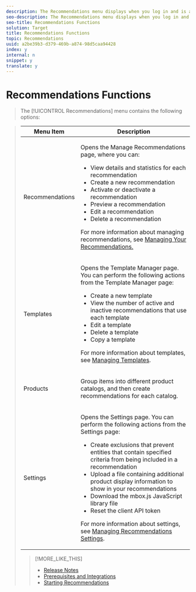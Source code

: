 ```yaml
---
description: The Recommendations menu displays when you log in and is available from all main screens.
seo-description: The Recommendations menu displays when you log in and is available from all main screens.
seo-title: Recommendations Functions
solution: Target
title: Recommendations Functions
topic: Recommendations
uuid: a2be39b3-d379-469b-a874-98d5caa94428
index: y
internal: n
snippet: y
translate: y
---
```


# Recommendations Functions


>The [!UICONTROL  Recommendations] menu contains the following options: 



><table id="table_7C8FB29B607A47B4BEB630FBAC370827"> 
 <thead> 
  <tr> 
   <th colname="col1" class="entry"> Menu Item </th> 
   <th colname="col2" class="entry"> Description </th> 
  </tr> 
 </thead>
 <tbody> 
  <tr> 
   <td colname="col1"> <p>Recommendations </p> </td> 
   <td colname="col2"> <p>Opens the <span class="wintitle"> Manage Recommendations</span> page, where you can: </p> <p> 
     <ul id="ul_BDD541C5173E46598498338001F8B0B0"> 
      <li id="li_76F9FA3C94094E48B5950240E5E972D4"> View details and statistics for each recommendation </li> 
      <li id="li_7A13A81D4E16481897786A539044422F"> Create a new recommendation </li> 
      <li id="li_A4193704238347FC886C4AA24BFD83E3"> Activate or deactivate a recommendation </li> 
      <li id="li_AF1AC4B7380B415DA2E0ABFB999B501A"> Preview a recommendation </li> 
      <li id="li_2AB62556C673482A83F9CC79ABDBA6EA"> Edit a recommendation </li> 
      <li id="li_95627D87955F45DFA8F99B40D731792F"> Delete a recommendation </li> 
     </ul> </p> <p>For more information about managing recommendations, see <a href="../c_rec_mng_recs/c_rec_mng_recs.md#concept_8BD886F4E0954B46B8EC0EA4626A00E1" type="concept" format="dita" scope="local"> Managing Your Recommendations.</a></p> </td> 
  </tr> 
  <tr> 
   <td colname="col1"> <p>Templates </p> </td> 
   <td colname="col2"> <p>Opens the Template Manager page. You can perform the following actions from the Template Manager page: </p> <p> 
     <ul id="ul_BC499D6DDB964455883ECE6951523898"> 
      <li id="li_09327F40527C4B6D8AA68878D068ABAF"> Create a new template </li> 
      <li id="li_E0B629C0C74A45FBAC5FD5EFE300C82A"> View the number of active and inactive recommendations that use each template </li> 
      <li id="li_11614BDCAA16426AA157DD8653CA6743"> Edit a template </li> 
      <li id="li_1F669444DA2147FCB74DF0E521E5FF66"> Delete a template </li> 
      <li id="li_B5AEF011AB7D4A4FA66D5EEA05016042"> Copy a template </li> 
     </ul> </p> <p>For more information about templates, see <a href="../c_rec_mng_recs/c_Managing_Templates/c_Managing_Templates.md#concept_C3A712A99D47406C855955161DB699A1" type="concept" format="dita" scope="local"> Managing Templates</a>. </p> </td> 
  </tr> 
  <tr> 
   <td colname="col1"> <p>Products </p> </td> 
   <td colname="col2"> <p>Group items into different product catalogs, and then create recommendations for each catalog. </p> </td> 
  </tr> 
  <tr> 
   <td colname="col1"> <p>Settings </p> </td> 
   <td colname="col2"> <p>Opens the Settings page. You can perform the following actions from the Settings page: </p> <p> 
     <ul id="ul_F7E6541686CF436B864F39B58B828577"> 
      <li id="li_245877F0BF87498195BDD57E0E791CE6"> Create exclusions that prevent entities that contain specified criteria from being included in a recommendation </li> 
      <li id="li_EAEECB04A0184DF197F3FBDE5CBC75B5"> Upload a file containing additional product display information to show in your recommendations </li> 
      <li id="li_542C17E03BBD4DC7A64F13404492995E"> Download the <span class="filepath"> mbox.js</span> JavaScript library file </li> 
      <li id="li_E41B3D8384264E11998F34EF25B4C5F1"> Reset the client API token </li> 
     </ul> </p> <p>For more information about settings, see <a href="../c_rec_mng_recs/c_Managing_Recommendations_Settings/c_Managing_Recommendations_Settings.md#concept_70257C38F0A74F3E88B1E7ED278A8DB4" type="concept" format="dita" scope="local"> Managing Recommendations Settings</a>. </p> </td> 
  </tr> 
 </tbody> 
</table>

>[!MORE_LIKE_THIS]
>
>* [ Release Notes ](r_whatsnew-recs.md#reference_673C03B5B8AA478F8CA9F88D9D760361)
>* [ Prerequisites and Integrations ](r_prereqs_recs.md#reference_D6E669D2EA0742279A3840D252079E1A)
>* [ Starting Recommendations ](t_recs_start_recs.md#task_BCD9A79509224A0DBD89C1B50E97B4D5)

